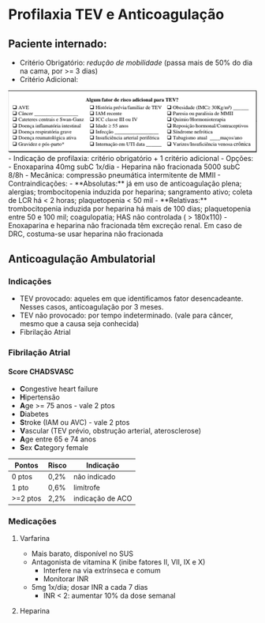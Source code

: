 # Profilaxia TEV e Anticoagulação

## Paciente internado:
- Critério Obrigatório: *redução de mobilidade* (passa mais de 50% do dia na cama, por >= 3 dias)
- Critério Adicional:
<img src="https://raw.githubusercontent.com/rafaelgmdelia/rafaelgmdelia.github.io/main/docs/CM/Anticoagula%C3%A7%C3%A3o/criteriosAdd.PNG">
- Indicação de profilaxia: critério obrigatório + 1 critério adicional
- Opções:
	- Enoxaparina 40mg subC 1x/dia
	- Heparina não fracionada 5000 subC 8/8h
	- Mecânica: compressão pneumática intermitente de MMII
- Contraindicações:
	- **Absolutas:** já em uso de anticoagulação plena; alergias; trombocitopenia induzida por heparina; sangramento ativo; coleta de LCR há < 2 horas; plaquetopenia < 50 mil
	- **Relativas:** trombocitopenia induzida por heparina há mais de 100 dias; plaquetopenia entre 50 e 100 mil; coagulopatia; HAS não controlada ( > 180x110)
	- Enoxaparina e heparina não fracionada têm excreção renal. Em caso de DRC, costuma-se usar heparina não fracionada

## Anticoagulação Ambulatorial
### Indicações
- TEV provocado: aqueles em que identificamos fator desencadeante. Nesses casos, anticoagulação por 3 meses.
- TEV não provocado: por tempo indeterminado. (vale para câncer, mesmo que a causa seja conhecida)
- Fibrilação Atrial

### Fibrilação Atrial
#### Score CHADSVASC
- **C**ongestive heart failure
- **H**ipertensão
- **A**ge >= 75 anos - vale 2 ptos
- **D**iabetes
- **S**troke (IAM ou AVC) - vale 2 ptos
- **V**ascular (TEV prévio, obstrução arterial, aterosclerose)
- **A**ge entre 65 e 74 anos
- **S**ex **C**ategory female

|  Pontos| Risco|Indicação|
|--|--|--|
|0 ptos  | 0,2% | não indicado |
|1 pto| 0,6% | limítrofe |
|>=2 ptos| 2,2% | indicação de ACO |


### Medicações
1. Varfarina
	- Mais barato, disponível no SUS
	- Antagonista de vitamina K (inibe fatores II, VII, IX e X)
		- Interfere na via extrínseca e comum
		- Monitorar INR
	- 5mg 1x/dia; dosar INR a cada 7 dias
		- INR < 2: aumentar 10% da dose semanal 

2. Heparina
<!--stackedit_data:
eyJoaXN0b3J5IjpbLTE0Mzk4MTg4NzUsOTQ5MzQ5MjY5XX0=
-->